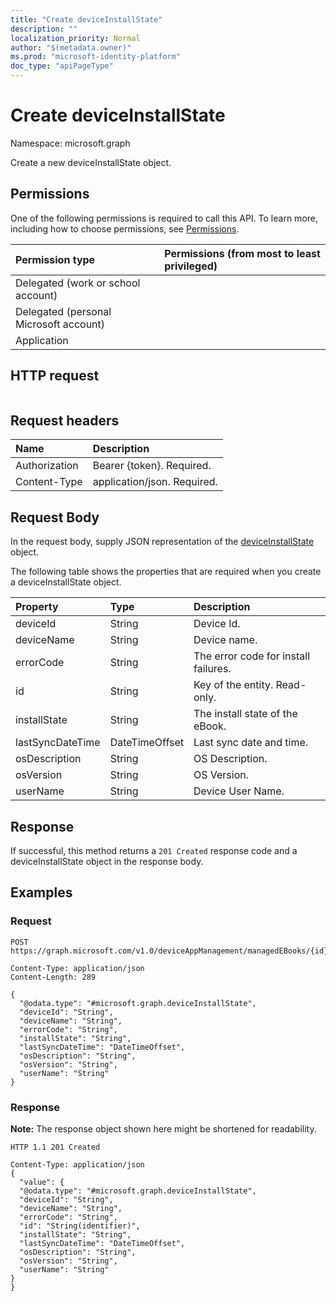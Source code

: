 ```yaml
---
title: "Create deviceInstallState"
description: ""
localization_priority: Normal
author: "$(metadata.owner)"
ms.prod: "microsoft-identity-platform"
doc_type: "apiPageType"
---
```


# Create deviceInstallState

Namespace: microsoft.graph

Create a new deviceInstallState object.

## Permissions

One of the following permissions is required to call this API. To learn more, including how to choose permissions, see [Permissions](/graph/permissions-reference).

| Permission type                        | Permissions (from most to least privileged) |
| :------------------------------------- | :------------------------------------------ |
| Delegated (work or school account)     |                                             |
| Delegated (personal Microsoft account) |                                             |
| Application                            |                                             |

## HTTP request

<!-- {
  "blockType": "ignored"
}
-->

```http

```

## Request headers

| Name          | Description                 |
| :------------ | :-------------------------- |
| Authorization | Bearer {token}. Required.   |
| Content-Type  | application/json. Required. |

## Request Body

In the request body, supply JSON representation of the [deviceInstallState](../resources/intune-deviceinstallstate.md) object.

<!-- Actions and Functions -->

<!-- CRUD Methods -->

The following table shows the properties that are required when you create a deviceInstallState object.

| Property         | Type           | Description                          |
| :--------------- | :------------- | :----------------------------------- |
| deviceId         | String         | Device Id.                           |
| deviceName       | String         | Device name.                         |
| errorCode        | String         | The error code for install failures. |
| id               | String         | Key of the entity. Read-only.        |
| installState     | String         | The install state of the eBook.      |
| lastSyncDateTime | DateTimeOffset | Last sync date and time.             |
| osDescription    | String         | OS Description.                      |
| osVersion        | String         | OS Version.                          |
| userName         | String         | Device User Name.                    |

## Response

If successful, this method returns a `201 Created` response code and a deviceInstallState object in the response body.

## Examples

### Request

<!-- {
  "blockType": "request",
  "name": "create_deviceinstallstate"
}
-->

```http
POST https://graph.microsoft.com/v1.0/deviceAppManagement/managedEBooks/{id}/deviceStates/{id}

Content-Type: application/json
Content-Length: 289

{
  "@odata.type": "#microsoft.graph.deviceInstallState",
  "deviceId": "String",
  "deviceName": "String",
  "errorCode": "String",
  "installState": "String",
  "lastSyncDateTime": "DateTimeOffset",
  "osDescription": "String",
  "osVersion": "String",
  "userName": "String"
}

```

### Response

**Note:** The response object shown here might be shortened for readability.

<!-- {
  "blockType": "response",
  "truncated": true,
  "@odata.type": "microsoft.management.services.api.deviceInstallState"
}
-->

```http
HTTP 1.1 201 Created

Content-Type: application/json
{
  "value": {
  "@odata.type": "#microsoft.graph.deviceInstallState",
  "deviceId": "String",
  "deviceName": "String",
  "errorCode": "String",
  "id": "String(identifier)",
  "installState": "String",
  "lastSyncDateTime": "DateTimeOffset",
  "osDescription": "String",
  "osVersion": "String",
  "userName": "String"
}
}

```
